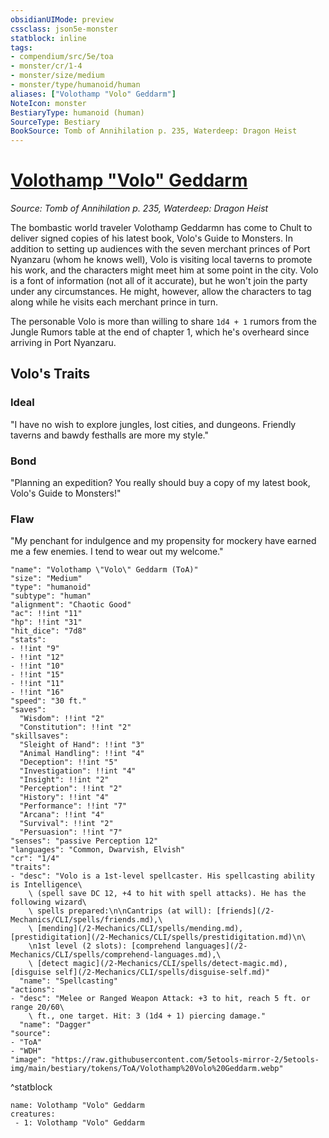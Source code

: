 ```yaml
---
obsidianUIMode: preview
cssclass: json5e-monster
statblock: inline
tags:
- compendium/src/5e/toa
- monster/cr/1-4
- monster/size/medium
- monster/type/humanoid/human
aliases: ["Volothamp "Volo" Geddarm"]
NoteIcon: monster
BestiaryType: humanoid (human)
SourceType: Bestiary
BookSource: Tomb of Annihilation p. 235, Waterdeep: Dragon Heist
---
```

# [Volothamp "Volo" Geddarm](2-Mechanics\CLI\bestiary\npc/volothamp-volo-geddarm-toa.md)
*Source: Tomb of Annihilation p. 235, Waterdeep: Dragon Heist*  

The bombastic world traveler Volothamp Geddarmn has come to Chult to deliver signed copies of his latest book, Volo's Guide to Monsters. In addition to setting up audiences with the seven merchant princes of Port Nyanzaru (whom he knows well), Volo is visiting local taverns to promote his work, and the characters might meet him at some point in the city. Volo is a font of information (not all of it accurate), but he won't join the party under any circumstances. He might, however, allow the characters to tag along while he visits each merchant prince in turn.

The personable Volo is more than willing to share `1d4 + 1` rumors from the Jungle Rumors table at the end of chapter 1, which he's overheard since arriving in Port Nyanzaru.

## Volo's Traits

### Ideal

"I have no wish to explore jungles, lost cities, and dungeons. Friendly taverns and bawdy festhalls are more my style."

### Bond

"Planning an expedition? You really should buy a copy of my latest book, Volo's Guide to Monsters!"

### Flaw

"My penchant for indulgence and my propensity for mockery have earned me a few enemies. I tend to wear out my welcome."

```statblock
"name": "Volothamp \"Volo\" Geddarm (ToA)"
"size": "Medium"
"type": "humanoid"
"subtype": "human"
"alignment": "Chaotic Good"
"ac": !!int "11"
"hp": !!int "31"
"hit_dice": "7d8"
"stats":
- !!int "9"
- !!int "12"
- !!int "10"
- !!int "15"
- !!int "11"
- !!int "16"
"speed": "30 ft."
"saves":
  "Wisdom": !!int "2"
  "Constitution": !!int "2"
"skillsaves":
  "Sleight of Hand": !!int "3"
  "Animal Handling": !!int "4"
  "Deception": !!int "5"
  "Investigation": !!int "4"
  "Insight": !!int "2"
  "Perception": !!int "2"
  "History": !!int "4"
  "Performance": !!int "7"
  "Arcana": !!int "4"
  "Survival": !!int "2"
  "Persuasion": !!int "7"
"senses": "passive Perception 12"
"languages": "Common, Dwarvish, Elvish"
"cr": "1/4"
"traits":
- "desc": "Volo is a 1st-level spellcaster. His spellcasting ability is Intelligence\
    \ (spell save DC 12, +4 to hit with spell attacks). He has the following wizard\
    \ spells prepared:\n\nCantrips (at will): [friends](/2-Mechanics/CLI/spells/friends.md),\
    \ [mending](/2-Mechanics/CLI/spells/mending.md), [prestidigitation](/2-Mechanics/CLI/spells/prestidigitation.md)\n\
    \n1st level (2 slots): [comprehend languages](/2-Mechanics/CLI/spells/comprehend-languages.md),\
    \ [detect magic](/2-Mechanics/CLI/spells/detect-magic.md), [disguise self](/2-Mechanics/CLI/spells/disguise-self.md)"
  "name": "Spellcasting"
"actions":
- "desc": "Melee or Ranged Weapon Attack: +3 to hit, reach 5 ft. or range 20/60\
    \ ft., one target. Hit: 3 (1d4 + 1) piercing damage."
  "name": "Dagger"
"source":
- "ToA"
- "WDH"
"image": "https://raw.githubusercontent.com/5etools-mirror-2/5etools-img/main/bestiary/tokens/ToA/Volothamp%20Volo%20Geddarm.webp"
```
^statblock

```encounter-table
name: Volothamp "Volo" Geddarm
creatures:
 - 1: Volothamp "Volo" Geddarm
```